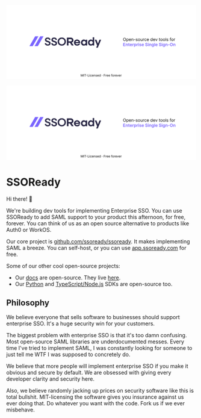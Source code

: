 <p align="center">

![](https://github.com/ucarion/documentation/blob/main/Frame%2024%20(2).png?raw=true#gh-light-mode-only)

![](https://github.com/ucarion/documentation/blob/main/Frame%2024%20(1).png?raw=true#gh-dark-mode-only)

</p>

# SSOReady

Hi there! :wave:

We're building dev tools for implementing Enterprise SSO. You can use SSOReady
to add SAML support to your product this afternoon, for free, forever. You can
think of us as an open source alternative to products like Auth0 or WorkOS.

Our core project is
[github.com/ssoready/ssoready](https://github.com/ssoready/ssoready). It makes
implementing SAML a breeze. You can self-host, or you can use
[app.ssoready.com](https://app.ssoready.com) for free.

Some of our other cool open-source projects:

* Our [docs](https://ssoready.com/docs) are open-source. They live
  [here](github.com/ssoready/fern-config).
* Our [Python](https://github.com/ssoready/ssoready-python) and
  [TypeScript/Node.js](https://github.com/ssoready/ssoready-typescript) SDKs are open-source too.

## Philosophy

We believe everyone that sells software to businesses should support enterprise SSO. It's a huge security win for your customers.

The biggest problem with enterprise SSO is that it's too damn confusing. Most open-source SAML libraries are underdocumented messes. Every time I've tried to implement SAML, I was constantly looking for someone to just tell me WTF I was supposed to concretely do.

We believe that more people will implement enterprise SSO if you make it obvious and secure by default. We are obsessed with giving every developer clarity and security here.

Also, we believe randomly jacking up prices on security software like this is total bullshit. MIT-licensing the software gives you insurance against us ever doing that. Do whatever you want with the code. Fork us if we ever misbehave.

